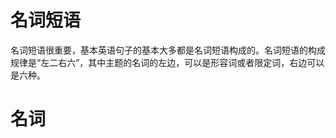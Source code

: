 
# 名词短语


名词短语很重要，基本英语句子的基本大多都是名词短语构成的。名词短语的构成规律是“左二右六”，其中主题的名词的左边，可以是形容词或者限定词，右边可以是六种。



# 名词




